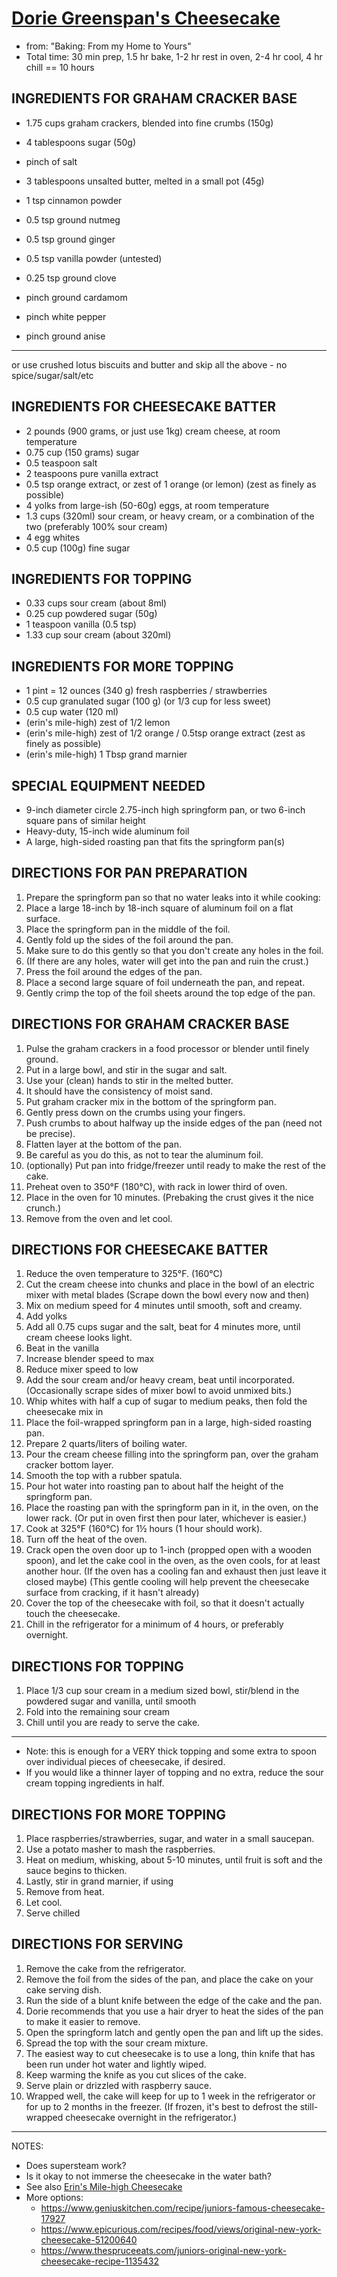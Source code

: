 # [Dorie Greenspan's Cheesecake](https://web.archive.org/web/20210504153532/https://www.seriouseats.com/recipes/2008/04/creamy-cream-cheese-cheesecake-for-passover-recipe.html)

* from: "Baking: From my Home to Yours"
* Total time: 30 min prep, 1.5 hr bake, 1-2 hr rest in oven, 2-4 hr cool, 4 hr chill == 10 hours

## INGREDIENTS FOR GRAHAM CRACKER BASE

* 1.75 cups graham crackers, blended into fine crumbs (150g)
* 4 tablespoons sugar (50g)
* pinch of salt
* 3 tablespoons unsalted butter, melted in a small pot (45g)

* 1 tsp cinnamon powder
* 0.5 tsp ground nutmeg
* 0.5 tsp ground ginger
* 0.5 tsp vanilla powder (untested)
* 0.25 tsp ground clove
* pinch ground cardamom
* pinch white pepper
* pinch ground anise

---

or use crushed lotus biscuits and butter and skip all the above - no spice/sugar/salt/etc

## INGREDIENTS FOR CHEESECAKE BATTER

* 2 pounds (900 grams, or just use 1kg) cream cheese, at room temperature
* 0.75 cup (150 grams) sugar
* 0.5 teaspoon salt
* 2 teaspoons pure vanilla extract
* 0.5 tsp orange extract, or zest of 1 orange (or lemon) (zest as finely as possible)
* 4 yolks from large-ish (50-60g) eggs, at room temperature
* 1.3 cups (320ml) sour cream, or heavy cream, or a combination of the two (preferably 100% sour cream)
* 4 egg whites
* 0.5 cup (100g) fine sugar

## INGREDIENTS FOR TOPPING

* 0.33 cups sour cream (about 8ml)
* 0.25 cup powdered sugar (50g)
* 1 teaspoon vanilla (0.5 tsp)
* 1.33 cup sour cream (about 320ml)

## INGREDIENTS FOR MORE TOPPING

* 1 pint = 12 ounces (340 g) fresh raspberries / strawberries
* 0.5 cup granulated sugar (100 g) (or 1/3 cup for less sweet)
* 0.5 cup water (120 ml)
* (erin's mile-high) zest of 1/2 lemon
* (erin's mile-high) zest of 1/2 orange / 0.5tsp orange extract (zest as finely as possible)
* (erin's mile-high) 1 Tbsp grand marnier

## SPECIAL EQUIPMENT NEEDED

* 9-inch diameter circle 2.75-inch high springform pan, or two 6-inch square pans of similar height
* Heavy-duty, 15-inch wide aluminum foil
* A large, high-sided roasting pan that fits the springform pan(s)

## DIRECTIONS FOR PAN PREPARATION

1. Prepare the springform pan so that no water leaks into it while cooking:
2. Place a large 18-inch by 18-inch square of aluminum foil on a flat surface.
3. Place the springform pan in the middle of the foil.
4. Gently fold up the sides of the foil around the pan.
5. Make sure to do this gently so that you don't create any holes in the foil.
6. (If there are any holes, water will get into the pan and ruin the crust.)
7. Press the foil around the edges of the pan.
8. Place a second large square of foil underneath the pan, and repeat.
9. Gently crimp the top of the foil sheets around the top edge of the pan.

## DIRECTIONS FOR GRAHAM CRACKER BASE

1. Pulse the graham crackers in a food processor or blender until finely ground.
2. Put in a large bowl, and stir in the sugar and salt.
3. Use your (clean) hands to stir in the melted butter.
4. It should have the consistency of moist sand.
5. Put graham cracker mix in the bottom of the springform pan.
6. Gently press down on the crumbs using your fingers.
7. Push crumbs to about halfway up the inside edges of the pan (need not be precise).
8. Flatten layer at the bottom of the pan.
9. Be careful as you do this, as not to tear the aluminum foil.
10. (optionally) Put pan into fridge/freezer until ready to make the rest of the cake.
11. Preheat oven to 350°F (180°C), with rack in lower third of oven.
12. Place in the oven for 10 minutes. (Prebaking the crust gives it the nice crunch.)
13. Remove from the oven and let cool.

## DIRECTIONS FOR CHEESECAKE BATTER

1. Reduce the oven temperature to 325°F. (160°C)
2. Cut the cream cheese into chunks and place in the bowl of an electric mixer with metal blades
   (Scrape down the bowl every now and then)
3. Mix on medium speed for 4 minutes until smooth, soft and creamy.
4. Add yolks
5. Add all 0.75 cups sugar and the salt, beat for 4 minutes more, until cream cheese looks light.
6. Beat in the vanilla
7. Increase blender speed to max
8. Reduce mixer speed to low
9. Add the sour cream and/or heavy cream, beat until incorporated.
   (Occasionally scrape sides of mixer bowl to avoid unmixed bits.)
10. Whip whites with half a cup of sugar to medium peaks, then fold the cheesecake mix in
11. Place the foil-wrapped springform pan in a large, high-sided roasting pan.
12. Prepare 2 quarts/liters of boiling water.
13. Pour the cream cheese filling into the springform pan, over the graham cracker bottom layer.
14. Smooth the top with a rubber spatula.
15. Pour hot water into roasting pan to about half the height of the springform pan.
16. Place the roasting pan with the springform pan in it, in the oven, on the lower rack.
    (Or put in oven first then pour later, whichever is easier.)
17. Cook at 325°F (160°C) for 1½ hours (1 hour should work).
18. Turn off the heat of the oven.
19. Crack open the oven door up to 1-inch (propped open with a wooden spoon), and let the cake cool in the oven, as the
    oven cools, for at least another hour.
    (If the oven has a cooling fan and exhaust then just leave it closed maybe)
    (This gentle cooling will help prevent the cheesecake surface from cracking, if it hasn't already)
20. Cover the top of the cheesecake with foil, so that it doesn't actually touch the cheesecake.
21. Chill in the refrigerator for a minimum of 4 hours, or preferably overnight.

## DIRECTIONS FOR TOPPING

1. Place 1/3 cup sour cream in a medium sized bowl, stir/blend in the powdered sugar and vanilla, until smooth
2. Fold into the remaining sour cream
3. Chill until you are ready to serve the cake.

---

* Note: this is enough for a VERY thick topping and some extra to spoon over individual pieces of cheesecake, if
  desired.
* If you would like a thinner layer of topping and no extra, reduce the sour cream topping ingredients in half.

## DIRECTIONS FOR MORE TOPPING

1. Place raspberries/strawberries, sugar, and water in a small saucepan.
2. Use a potato masher to mash the raspberries.
3. Heat on medium, whisking, about 5-10 minutes, until fruit is soft and the sauce begins to thicken.
4. Lastly, stir in grand marnier, if using
5. Remove from heat.
6. Let cool.
7. Serve chilled

## DIRECTIONS FOR SERVING

1. Remove the cake from the refrigerator.
2. Remove the foil from the sides of the pan, and place the cake on your cake serving dish.
3. Run the side of a blunt knife between the edge of the cake and the pan.
4. Dorie recommends that you use a hair dryer to heat the sides of the pan to make it easier to remove.
5. Open the springform latch and gently open the pan and lift up the sides.
6. Spread the top with the sour cream mixture.
7. The easiest way to cut cheesecake is to use a long, thin knife that has been run under hot water and lightly wiped.
8. Keep warming the knife as you cut slices of the cake.
9. Serve plain or drizzled with raspberry sauce.
10. Wrapped well, the cake will keep for up to 1 week in the refrigerator or for up to 2 months in the freezer.
    (If frozen, it's best to defrost the still-wrapped cheesecake overnight in the refrigerator.)

---

NOTES:

* Does supersteam work?
* Is it okay to not immerse the cheesecake in the water bath?
* See also [Erin's Mile-high Cheesecake](http://www.grouprecipes.com/44076/erins-mile-high-cheesecake.html)
* More options:
    * https://www.geniuskitchen.com/recipe/juniors-famous-cheesecake-17927
    * https://www.epicurious.com/recipes/food/views/original-new-york-cheesecake-51200640
    * https://www.thespruceeats.com/juniors-original-new-york-cheesecake-recipe-1135432
	
